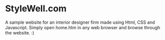 # StyleWell.com
A sample website for an interior designer firm made using Html, CSS and Javascript.
Simply open home.htm in any web browser and browse through the website. :)
